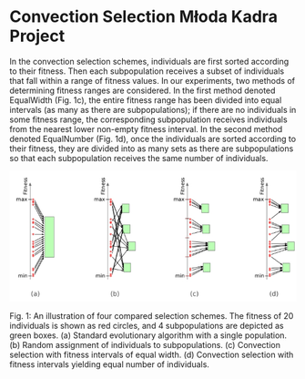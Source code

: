 # Convection Selection Młoda Kadra Project


In the convection selection schemes, individuals are first sorted according to
their fitness. Then each subpopulation receives a subset of individuals that fall
within a range of fitness values. In our experiments, two methods of determining
fitness ranges are considered. In the first method denoted EqualWidth (Fig. 1c),
the entire fitness range has been divided into equal intervals (as many as there
are subpopulations); if there are no individuals in some fitness range, the corresponding subpopulation receives individuals from the nearest lower non-empty
fitness interval. In the second method denoted EqualNumber (Fig. 1d), once the
individuals are sorted according to their fitness, they are divided into as many
sets as there are subpopulations so that each subpopulation receives the same
number of individuals.

![Scheme](https://github.com/bujowskis/mk/blob/master/Convection%20Selection%20Scheme.jpg?raw=true "Scheme")

Fig. 1: An illustration of four compared selection schemes. The fitness of 20 individuals is shown as red circles, and 4 subpopulations are depicted as green
boxes. (a) Standard evolutionary algorithm with a single population. (b) Random assignment of individuals to subpopulations. (c) Convection selection with
fitness intervals of equal width. (d) Convection selection with fitness intervals
yielding equal number of individuals.
